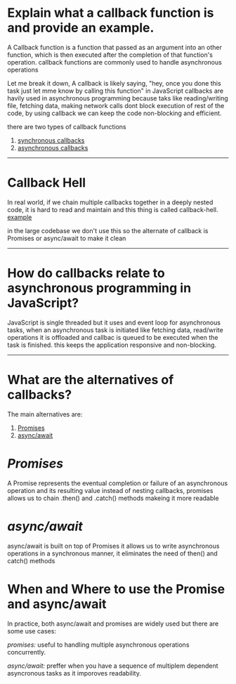# Explain what a callback function is and provide an example.

A Callback function is a function that passed as an argument into an other function, which is then executed after the completion of that function's operation. callback functions are commonly used to handle asynchronous operations

Let me break it down, A callback is likely saying, "hey, once you done this task just let mme know by calling this function"
in JavaScript callbacks are havily used in asynchronous programming because taks like reading/writing file, fetching data, making network calls dont block execution of rest of the code, by using callback we can keep the code non-blocking and efficient.

there are two types of callback functions

1. [synchronous callbacks](../Code/Module1/d2/callbacks/syncronous-callbacks.js)
2. [asynchronous callbacks](../Code/Module1/d2/callbacks/asyncronous-callbacks.js)

---

# Callback Hell

In real world, if we chain multiple callbacks together in a deeply nested code, it is hard to read and maintain and this thing is called callback-hell. [example](../Code/Module1/d2/callbacks/callback-hell.js)

in the large codebase we don't use this so the alternate of callback is Promises or async/await to make it clean

---

# How do callbacks relate to asynchronous programming in JavaScript?

JavaScript is single threaded but it uses and event loop for asynchronous tasks, when an asynchronous task is initiated like fetching data, read/write operations it is offloaded and callbac is queued to be executed when the task is finished. this keeps the application responsive and non-blocking.

---

# What are the alternatives of callbacks?

The main alternatives are:

1. [Promises](../Code/Module1/d2/promises/promises.js)
2. [async/await](../Code/Module1/d2/async-await/async-await.js)

# _Promises_

A Promise represents the eventual completion or failure of an asynchronous operation and its resulting value
instead of nesting callbacks, promises allows us to chain .then() and .catch() methods makeing it more readable

# _async/await_

async/await is built on top of Promises it allows us to write asynchronous operations in a synchronous manner, it eliminates the need of then() and catch() methods

# When and Where to use the Promise and async/await

In practice, both async/await and promises are widely used but there are some use cases:

*promises:* useful to handling multiple asynchronous operations concurrently.

*async/await:* preffer when you have a sequence of multiplem dependent asyncronous tasks as it imporoves readability.
